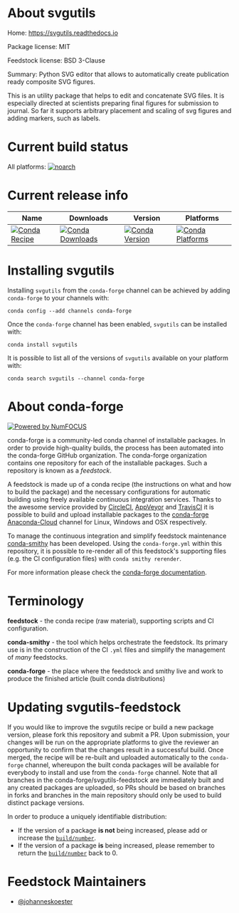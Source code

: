 <!--
# -*- mode: jinja -*-
-->

About svgutils
==============

Home: https://svgutils.readthedocs.io

Package license: MIT

Feedstock license: BSD 3-Clause

Summary: Python SVG editor that allows to automatically create publication ready
composite SVG figures.


This is an utility package that helps to edit and concatenate SVG files.
It is especially directed at scientists preparing final figures for
submission to journal. So far it supports arbitrary placement and scaling
of svg figures and adding markers, such as labels.


Current build status
====================

All platforms:
[![noarch](https://img.shields.io/circleci/project/github/conda-forge/svgutils-feedstock/master.svg?label=noarch)](https://circleci.com/gh/conda-forge/svgutils-feedstock)

Current release info
====================

| Name | Downloads | Version | Platforms |
| --- | --- | --- | --- |
| [![Conda Recipe](https://img.shields.io/badge/recipe-svgutils-green.svg)](https://anaconda.org/conda-forge/svgutils) | [![Conda Downloads](https://img.shields.io/conda/dn/conda-forge/svgutils.svg)](https://anaconda.org/conda-forge/svgutils) | [![Conda Version](https://img.shields.io/conda/vn/conda-forge/svgutils.svg)](https://anaconda.org/conda-forge/svgutils) | [![Conda Platforms](https://img.shields.io/conda/pn/conda-forge/svgutils.svg)](https://anaconda.org/conda-forge/svgutils) |

Installing svgutils
===================

Installing `svgutils` from the `conda-forge` channel can be achieved by adding `conda-forge` to your channels with:

```
conda config --add channels conda-forge
```

Once the `conda-forge` channel has been enabled, `svgutils` can be installed with:

```
conda install svgutils
```

It is possible to list all of the versions of `svgutils` available on your platform with:

```
conda search svgutils --channel conda-forge
```


About conda-forge
=================

[![Powered by NumFOCUS](https://img.shields.io/badge/powered%20by-NumFOCUS-orange.svg?style=flat&colorA=E1523D&colorB=007D8A)](http://numfocus.org)

conda-forge is a community-led conda channel of installable packages.
In order to provide high-quality builds, the process has been automated into the
conda-forge GitHub organization. The conda-forge organization contains one repository
for each of the installable packages. Such a repository is known as a *feedstock*.

A feedstock is made up of a conda recipe (the instructions on what and how to build
the package) and the necessary configurations for automatic building using freely
available continuous integration services. Thanks to the awesome service provided by
[CircleCI](https://circleci.com/), [AppVeyor](https://www.appveyor.com/)
and [TravisCI](https://travis-ci.org/) it is possible to build and upload installable
packages to the [conda-forge](https://anaconda.org/conda-forge)
[Anaconda-Cloud](https://anaconda.org/) channel for Linux, Windows and OSX respectively.

To manage the continuous integration and simplify feedstock maintenance
[conda-smithy](https://github.com/conda-forge/conda-smithy) has been developed.
Using the ``conda-forge.yml`` within this repository, it is possible to re-render all of
this feedstock's supporting files (e.g. the CI configuration files) with ``conda smithy rerender``.

For more information please check the [conda-forge documentation](https://conda-forge.org/docs/).

Terminology
===========

**feedstock** - the conda recipe (raw material), supporting scripts and CI configuration.

**conda-smithy** - the tool which helps orchestrate the feedstock.
                   Its primary use is in the construction of the CI ``.yml`` files
                   and simplify the management of *many* feedstocks.

**conda-forge** - the place where the feedstock and smithy live and work to
                  produce the finished article (built conda distributions)


Updating svgutils-feedstock
===========================

If you would like to improve the svgutils recipe or build a new
package version, please fork this repository and submit a PR. Upon submission,
your changes will be run on the appropriate platforms to give the reviewer an
opportunity to confirm that the changes result in a successful build. Once
merged, the recipe will be re-built and uploaded automatically to the
`conda-forge` channel, whereupon the built conda packages will be available for
everybody to install and use from the `conda-forge` channel.
Note that all branches in the conda-forge/svgutils-feedstock are
immediately built and any created packages are uploaded, so PRs should be based
on branches in forks and branches in the main repository should only be used to
build distinct package versions.

In order to produce a uniquely identifiable distribution:
 * If the version of a package **is not** being increased, please add or increase
   the [``build/number``](https://conda.io/docs/user-guide/tasks/build-packages/define-metadata.html#build-number-and-string).
 * If the version of a package **is** being increased, please remember to return
   the [``build/number``](https://conda.io/docs/user-guide/tasks/build-packages/define-metadata.html#build-number-and-string)
   back to 0.

Feedstock Maintainers
=====================

* [@johanneskoester](https://github.com/johanneskoester/)

